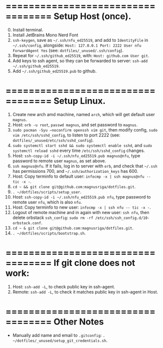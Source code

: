 ==================================
Setup Host (once).
==================================
0. Install terminal.
1. Install JetBrains Mono Nerd Font
2. `ssh-keygen`, save as `~/.ssh/nfu_ed25519`, and add to `IdentityFile` in `~/.ssh/config`, alongside: `Host: 127.0.0.1 Port: 2222 User nfu ForwardAgent Yes` (see: `dotfiles/_unused/.ssh/config`).
3. Repeat for `~/.ssh/github_ed25519`, with:  `Host: github.com User git`.
4. Add keys to ssh agent, so they can be forwarded to server: `ssh-add ~/.ssh/github_ed25519`.
5. Add `~/.ssh/github_ed25519.pub` to github.

==================================
Setup Linux.
==================================
01. Create new arch amd machine, named `arch`, which will get default user `magnus`.
02. Host: `orb -u root`, `passwd magnus`, and set password to `magnus`.
03. `sudo pacman -Syu —noconfirm openssh vim git`, then modify config, `sudo vim /etc/ssh/sshd_config`, to listen to port 2222 (see: `dotfiles/_unused/etc/ssh/sshd_config`).
04. `sudo systemctl start sshd && sudo systemctl enable sshd`, and `sudo systemctl reload sshd` every time `/etc/ssh/sshd_config` changes.
05. Host: `ssh-copy-id -i ~/.ssh/nfu_ed25519.pub magnus@nfu`, type password to remote user `magnus`, as set above.
06. `ssh magnus@nfu`. If it fails, log in to server with `orb`, and check that `~/.ssh` has permissions 700, and `~/.ssh/authorization_keys` has 600.
07. Host: Copy terminfo to default user: `infocmp -x | ssh magnus@nfu -- tic -x -`.
08. `cd ~ && git clone git@github.com:magnusriga/dotfiles.git`.
09. `. ~/dotfiles/scripts/setup_user`.
10. Host: `ssh-copy-id -i ~/.ssh/nfu_ed25519.pub nfu`, type password to remote user `nfu`, which is also `nfu`.
11. Host: Copy terminfo to new user: `infocmp -x | ssh nfu -- tic -x -`.
12. Logout of remote machine and in again with new user: `ssh nfu`, then delete orbstack `ssh_config`: `sudo rm -rf /etc/ssh/ssh_config.d/10-orbstack.conf`.
14.  `cd ~ & git clone git@github.com:magnusriga/dotfiles.git`.
14. `. ~/dotfiles/scripts/bootstrap.sh`.

==================================
If git clone does not work:
==================================
1. Host: `ssh-add -L`, to check public key in ssh-agent.
2. Remote: `ssh-add -L`, to check it matches public key in ssh-agent in Host.

==================================
Other Notes
==================================
- Manually add name and email to `.gitconfig`: `. ~/dotfiles/_unused/setup_git_credentials.sh`.